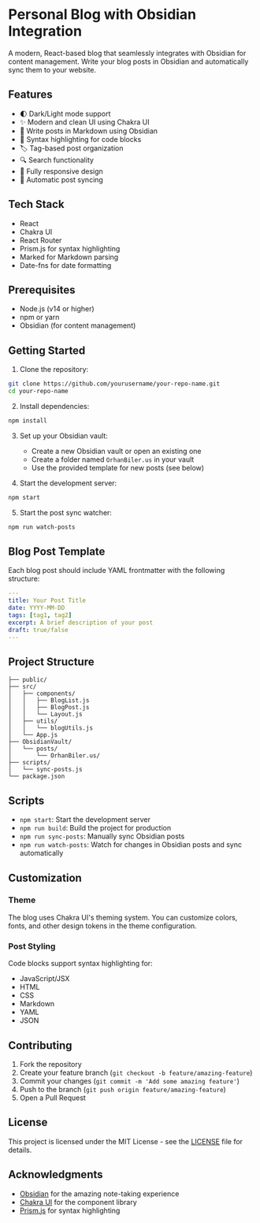 # Personal Blog with Obsidian Integration

A modern, React-based blog that seamlessly integrates with Obsidian for content management. Write your blog posts in Obsidian and automatically sync them to your website.

## Features

- 🌓 Dark/Light mode support
- ✨ Modern and clean UI using Chakra UI
- 📝 Write posts in Markdown using Obsidian
- 🎨 Syntax highlighting for code blocks
- 🏷️ Tag-based post organization
- 🔍 Search functionality
- 📱 Fully responsive design
- 🔄 Automatic post syncing

## Tech Stack

- React
- Chakra UI
- React Router
- Prism.js for syntax highlighting
- Marked for Markdown parsing
- Date-fns for date formatting

## Prerequisites

- Node.js (v14 or higher)
- npm or yarn
- Obsidian (for content management)

## Getting Started

1. Clone the repository:
```bash
git clone https://github.com/yourusername/your-repo-name.git
cd your-repo-name
```

2. Install dependencies:
```bash
npm install
```

3. Set up your Obsidian vault:
   - Create a new Obsidian vault or open an existing one
   - Create a folder named `OrhanBiler.us` in your vault
   - Use the provided template for new posts (see below)

4. Start the development server:
```bash
npm start
```

5. Start the post sync watcher:
```bash
npm run watch-posts
```

## Blog Post Template

Each blog post should include YAML frontmatter with the following structure:

```yaml
---
title: Your Post Title
date: YYYY-MM-DD
tags: [tag1, tag2]
excerpt: A brief description of your post
draft: true/false
---
```

## Project Structure

```
├── public/
├── src/
│   ├── components/
│   │   ├── BlogList.js
│   │   ├── BlogPost.js
│   │   └── Layout.js
│   ├── utils/
│   │   └── blogUtils.js
│   └── App.js
├── ObsidianVault/
│   └── posts/
│       └── OrhanBiler.us/
├── scripts/
│   └── sync-posts.js
└── package.json
```

## Scripts

- `npm start`: Start the development server
- `npm run build`: Build the project for production
- `npm run sync-posts`: Manually sync Obsidian posts
- `npm run watch-posts`: Watch for changes in Obsidian posts and sync automatically

## Customization

### Theme

The blog uses Chakra UI's theming system. You can customize colors, fonts, and other design tokens in the theme configuration.

### Post Styling

Code blocks support syntax highlighting for:
- JavaScript/JSX
- HTML
- CSS
- Markdown
- YAML
- JSON

## Contributing

1. Fork the repository
2. Create your feature branch (`git checkout -b feature/amazing-feature`)
3. Commit your changes (`git commit -m 'Add some amazing feature'`)
4. Push to the branch (`git push origin feature/amazing-feature`)
5. Open a Pull Request

## License

This project is licensed under the MIT License - see the [LICENSE](LICENSE) file for details.

## Acknowledgments

- [Obsidian](https://obsidian.md/) for the amazing note-taking experience
- [Chakra UI](https://chakra-ui.com/) for the component library
- [Prism.js](https://prismjs.com/) for syntax highlighting 